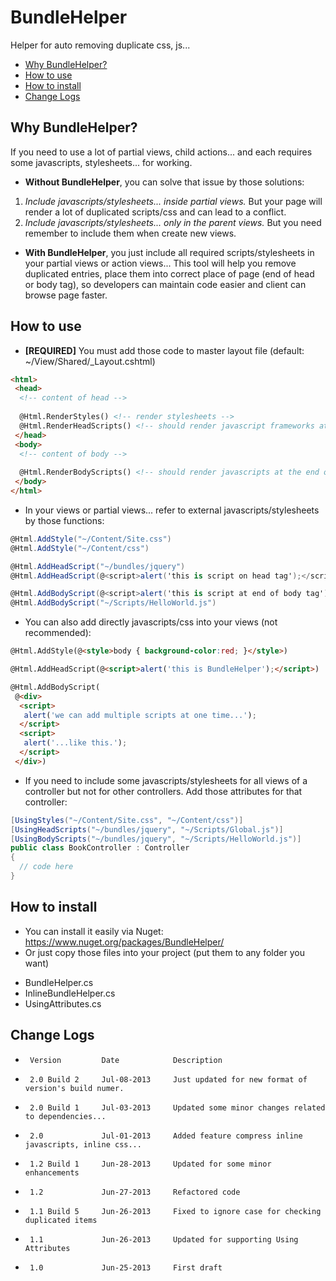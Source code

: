 BundleHelper
============
Helper for auto removing duplicate css, js...

 * [Why BundleHelper?](#why-bundlehelper)
 * [How to use](#how-to-use)
 * [How to install](#how-to-install)
 * [Change Logs](#change-logs)

Why BundleHelper?
------------
If you need to use a lot of partial views, child actions... and each requires some javascripts, stylesheets... for working.
 * __Without BundleHelper__, you can solve that issue by those solutions:
  1. _Include javascripts/stylesheets... inside partial views._ But your page will render a lot of duplicated scripts/css and can lead to a conflict.
  2. _Include javascripts/stylesheets... only in the parent views._ But you need remember to include them when create new views.

 * __With BundleHelper__, you just include all required scripts/stylesheets in your partial views or action views... This tool will help you remove duplicated entries, place them into correct place of page (end of head or body tag), so developers can maintain code easier and client can browse page faster.

How to use
------------
* __[REQUIRED]__ You must add those code to master layout file (default: ~/View/Shared/_Layout.cshtml)

```html
<html>
 <head>
  <!-- content of head -->
  
  @Html.RenderStyles() <!-- render stylesheets -->
  @Html.RenderHeadScripts() <!-- should render javascript frameworks at the end of head tag -->
 </head>
 <body>
  <!-- content of body -->
  
  @Html.RenderBodyScripts() <!-- should render javascripts at the end of body -->
 </body>
</html>
```

* In your views or partial views... refer to external javascripts/stylesheets by those functions:

```csharp
@Html.AddStyle("~/Content/Site.css")
@Html.AddStyle("~/Content/css")

@Html.AddHeadScript("~/bundles/jquery")
@Html.AddHeadScript(@<script>alert('this is script on head tag');</script>)

@Html.AddBodyScript(@<script>alert('this is script at end of body tag');</script>)
@Html.AddBodyScript("~/Scripts/HelloWorld.js")
```

* You can also add directly javascripts/css into your views (not recommended):

```html
@Html.AddStyle(@<style>body { background-color:red; }</style>)

@Html.AddHeadScript(@<script>alert('this is BundleHelper');</script>)

@Html.AddBodyScript(
 @<div>
  <script>
   alert('we can add multiple scripts at one time...');
  </script>
  <script>
   alert('...like this.');
  </script>
 </div>)
```
 
* If you need to include some javascripts/stylesheets for all views of a controller but not for other controllers. Add those attributes for that controller:

```csharp
[UsingStyles("~/Content/Site.css", "~/Content/css")]
[UsingHeadScripts("~/bundles/jquery", "~/Scripts/Global.js")]
[UsingBodyScripts("~/bundles/jquery", "~/Scripts/HelloWorld.js")]
public class BookController : Controller
{
  // code here
}
```

How to install
------------
+ You can install it easily via Nuget: https://www.nuget.org/packages/BundleHelper/
+ Or just copy those files into your project (put them to any folder you want)
 - BundleHelper.cs
 - InlineBundleHelper.cs
 - UsingAttributes.cs

Change Logs
------------
 *      Version			Date            Description
 
 *      2.0 Build 2		Jul-08-2013     Just updated for new format of version's build numer.
 *      2.0 Build 1		Jul-03-2013		Updated some minor changes related to dependencies...
 *      2.0				Jul-01-2013     Added feature compress inline javascripts, inline css...
 *      1.2 Build 1		Jun-28-2013     Updated for some minor enhancements
 *      1.2				Jun-27-2013     Refactored code
 *      1.1 Build 5		Jun-26-2013     Fixed to ignore case for checking duplicated items
 *      1.1				Jun-26-2013     Updated for supporting Using Attributes
 *      1.0				Jun-25-2013     First draft
